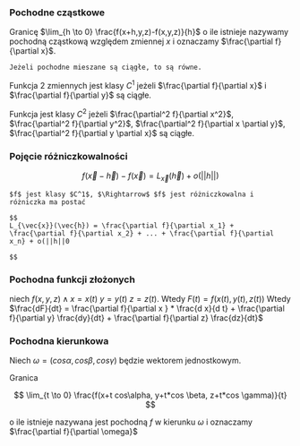 ### Pochodne cząstkowe

Granicę $\lim_{h \to 0} \frac{f(x+h,y,z)-f(x,y,z)}{h}$ o ile istnieje nazywamy pochodną cząstkową 
względem zmiennej $x$ i oznaczamy $\frac{\partial f}{\partial x}$.

```{admonition} Tw. Schwartza
Jeżeli pochodne mieszane są ciągłe, to są równe.
```

Funkcja 2 zmiennych jest klasy $C^1$ jeżeli $\frac{\partial f}{\partial x}$ i $\frac{\partial f}{\partial y}$ są ciągłe.

Funkcja jest klasy $C^2$ jeżeli $\frac{\partial^2 f}{\partial x^2}$, $\frac{\partial^2 f}{\partial y^2}$, $\frac{\partial^2 f}{\partial x \partial y}$, $\frac{\partial^2 f}{\partial y \partial x}$ są ciągłe.

### Pojęcie różniczkowalności

$$
f(\vec{x}-\vec{h}) - f(\vec{x}) = L_{\vec{x}}(\vec{h}) + o(||h||)
$$

<!--ja nie wiem czy oni nie sprowadzają tej kredy z wydziału fizyki. Taka jest... nienajlepsza-->

```{admonition}
$f$ jest klasy $C^1$, $\Rightarrow$ $f$ jest różniczkowalna i różniczka ma postać

$$
L_{\vec{x}}(\vec{h}) = \frac{\partial f}{\partial x_1} + \frac{\partial f}{\partial x_2} + ... + \frac{\partial f}{\partial x_n} + o(||h||0

$$
```

### Pochodna funkcji złożonych

niech $f(x,y,z) \land x=x(t)~y=y(t)~z=z(t)$. Wtedy
$F(t) = f(x(t),y(t),z(t))$ Wtedy $\frac{dF}{dt} = \frac{\partial f}{\partial x } * \frac{d x}{d t} + \frac{\partial f}{\partial y} \frac{dy}{dt} + \frac{\partial f}{\partial z} \frac{dz}{dt}$

### Pochodna kierunkowa

Niech $\omega=(cos \alpha, cos \beta, cos \gamma)$ będzie wektorem jednostkowym.

Granica

$$
\lim_{t \to 0} \frac{f(x+t cos\alpha, y+t*cos \beta, z+t*cos \gamma)}{t}
$$

o ile istnieje nazywana jest pochodną $f$ w kierunku $\omega$ i oznaczamy $\frac{\partial f}{\partial \omega}$
